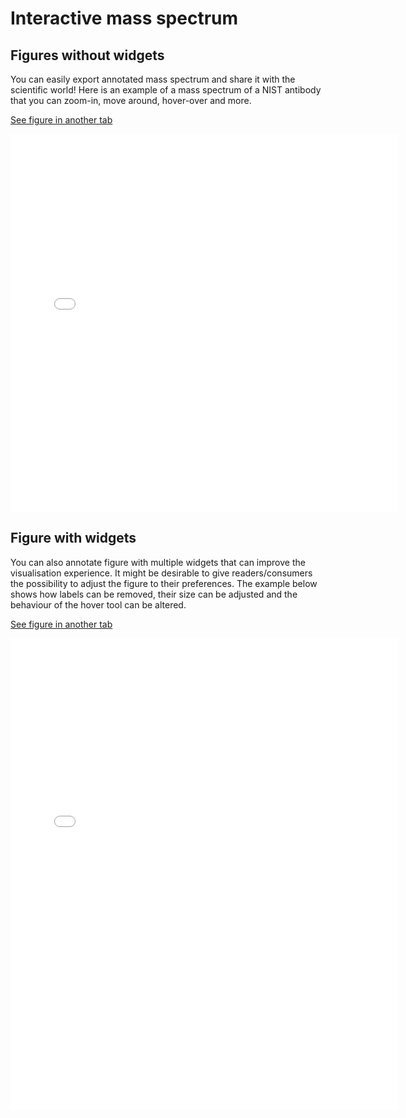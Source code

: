 # Interactive mass spectrum

## Figures without widgets

You can easily export annotated mass spectrum and share it with the scientific world! Here is an example of a mass spectrum of a NIST antibody that you can zoom-in, move around, hover-over and more.

[See figure in another tab](html-files/mass-spectrum.html)

<iframe 
    width="620" 
    frameborder="0" 
    height="605"
    src="html-files/mass-spectrum.html" 
    style="background: #FFFFFF;"
></iframe>

## Figure with widgets

You can also annotate figure with multiple widgets that can improve the visualisation experience. It might be desirable to give readers/consumers the possibility to adjust the figure to their preferences. The example below shows how labels can be removed, their size can be adjusted and the behaviour of the hover tool can be altered.

[See figure in another tab](html-files/widgets-mass-spectrum.html)

<iframe 
    width="620" 
    frameborder="0" 
    height="755"
    src="html-files/widgets-mass-spectrum.html" 
    style="background: #FFFFFF;"
></iframe>